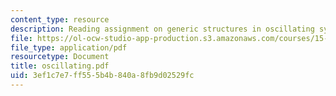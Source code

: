 ```yaml
---
content_type: resource
description: Reading assignment on generic structures in oscillating systems.
file: https://ol-ocw-studio-app-production.s3.amazonaws.com/courses/15-988-system-dynamics-self-study-fall-1998-spring-1999/3ef1c7e7ff555b4b840a8fb9d02529fc_oscillating.pdf
file_type: application/pdf
resourcetype: Document
title: oscillating.pdf
uid: 3ef1c7e7-ff55-5b4b-840a-8fb9d02529fc
---
```

